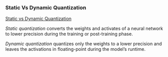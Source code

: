 
### Static Vs Dynamic Quantization

[Static vs Dynamic Quantization](https://selek.tech/posts/static-vs-dynamic-quantization-in-machine-learning/)

_Static quantization_ converts the weights and activates of a neural network to lower precision during the training or post-training phase. 

_Dynamic quantization_ quantizes only the weights to a lower precision and leaves the activations in floating-point during the model’s runtime.